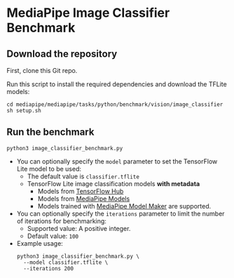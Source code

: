 # MediaPipe Image Classifier Benchmark

## Download the repository

First, clone this Git repo.

Run this script to install the required dependencies and download the TFLite models:

```
cd mediapipe/mediapipe/tasks/python/benchmark/vision/image_classifier
sh setup.sh
```

## Run the benchmark
```
python3 image_classifier_benchmark.py
```
*   You can optionally specify the `model` parameter to set the TensorFlow Lite
    model to be used:
    *   The default value is `classifier.tflite`
    *   TensorFlow Lite image classification models **with metadata**  
        * Models from [TensorFlow Hub](https://tfhub.dev/tensorflow/collections/lite/task-library/image-classifier/1)
        * Models from [MediaPipe Models](https://developers.google.com/mediapipe/solutions/vision/image_classifier/index#models)
        * Models trained with [MediaPipe Model Maker](https://developers.google.com/mediapipe/solutions/customization/image_classifier) are supported.
*   You can optionally specify the `iterations` parameter to limit the number of
    iterations for benchmarking:
    *   Supported value: A positive integer.
    *   Default value: `100`
*   Example usage:
    ```
    python3 image_classifier_benchmark.py \
      --model classifier.tflite \
      --iterations 200
    ```
